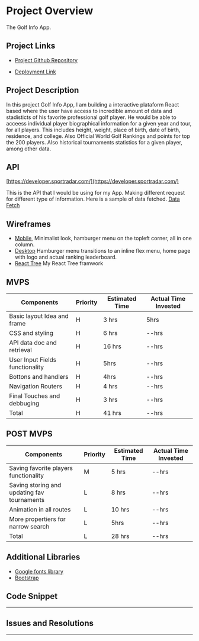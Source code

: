 # Project Overview
The Golf Info App.


## Project Links 
- [Project Github Repository](https://git.generalassemb.ly/acnow/golfReact-)  

- [Deployment Link]()


## Project Description

In this project Golf Info App, I am building a interactive plataform React based where the user have access 
to incredible amount of data and stadisticts of his favorite professional golf player. He would be able to acceess
individual player biographical information for a given year and tour, for all players. This includes height, weight, place of birth, date of birth, residence, and college. Also Official World Golf Rankings and points for top the 200 players. Also historical tournaments statistics for a given player, among other data.


## API

[https://developer.sportradar.com/](https://developer.sportradar.com/)

This is the API that I would be using for my App. Making different request for different type of information.
Here is a sample of data fetched. [Data Fetch](http://api.sportradar.us/golf/trial/v3/en/players/wgr/2019/rankings.json?api_key=u7s35a5wy4w49huft39zypj9)

## Wireframes

- [Mobile](/IMG_0044.jpg), Minimalist look, hamburger menu on the topleft corner, all in one column. 
- [Desktop](/IMG_0045.jpg) Hamburger menu transitions to an inline flex menu, home page with logo and actual ranking leaderboard. 
- [React Tree](image0.jpg) My React Tree framwork

## MVPS

|  Components | Priority | Estimated Time | Actual Time Invested
|---|---| ---| ---|
|Basic layout Idea and frame| H | 3 hrs | 5hrs 
| CSS and styling | H | 6 hrs | --hrs | --hrs 
|API data doc and retrieval| H | 16 hrs | --hrs
|User Input Fields functionality| H | 5hrs | --hrs  
|Bottons and handlers | H | 4hrs | --hrs 
|Navigation Routers | H | 4 hrs | --hrs
|Final Touches and debbuging | H | 3 hrs | --hrs
|Total | H | 41 hrs | --hrs

## POST MVPS

|  Components | Priority | Estimated Time | Actual Time Invested
|---|---| ---| ---|
|Saving favorite players functionality | M | 5 hrs | --hrs 
|Saving storing and updating fav tournaments  | L | 8 hrs | --hrs 
|Animation in all routes | L | 10 hrs | --hrs
|More propertiers for narrow search| L | 5hrs | --hrs  
|Total | L | 28 hrs | --hrs


## Additional Libraries
 
 - [Google fonts library](https://fonts.google.com/)
 - [Bootstrap](https://getbootstrap.com/)


## Code Snippet

-------

## Issues and Resolutions

-------
